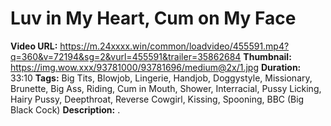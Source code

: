 # Luv in My Heart, Cum on My Face

**Video URL:** https://m.24xxxx.win/common/loadvideo/455591.mp4?q=360&v=72194&sg=2&vurl=455591&trailer=35862684
**Thumbnail:** https://img.wow.xxx/93781000/93781696/medium@2x/1.jpg
**Duration:** 33:10
**Tags:** Big Tits, Blowjob, Lingerie, Handjob, Doggystyle, Missionary, Brunette, Big Ass, Riding, Cum in Mouth, Shower, Interracial, Pussy Licking, Hairy Pussy, Deepthroat, Reverse Cowgirl, Kissing, Spooning, BBC (Big Black Cock)
**Description:** .